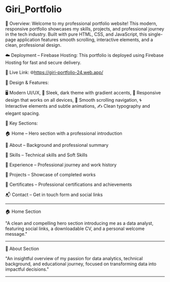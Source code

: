 # Giri_Portfolio


🧭 Overview:
Welcome to my professional portfolio website! This modern, responsive portfolio showcases my skills, projects, and professional journey in the tech industry. 
Built with pure HTML, CSS, and JavaScript, this single-page application features smooth scrolling, interactive elements, and a clean, professional design.


☁️ Deployment – Firebase Hosting:
This portfolio is deployed using Firebase Hosting for fast and secure delivery.


🔗 Live Link:
    🌐https://giri-portfolio-24.web.app/


🎯 Design & Features:

🖥️ Modern UI/UX,
🎨 Sleek, dark theme with gradient accents,
📱 Responsive design that works on all devices,
🧭 Smooth scrolling navigation,
🌀 Interactive elements and subtle animations,
✍️ Clean typography and elegant spacing.

📑 Key Sections:

🏠 Home – Hero section with a professional introduction

👤 About – Background and professional summary

🧠 Skills – Technical skills and Soft Skills 

💼 Experience – Professional journey and work history

🚀 Projects – Showcase of completed works

📜 Certificates – Professional certifications and achievements

📬 Contact – Get in touch form and social links

-----------------------------------------------------------------------------------------------------------------------------------------------------------------
🏠 Home Section

"A clean and compelling hero section introducing me as a data analyst, featuring social links, a downloadable CV, and a personal welcome message."

--------------------------------------------------------------------------------------------------------------------------------------------------------------------

👤 About Section

"An insightful overview of my passion for data analytics, technical background, and educational journey, focused on transforming data into impactful decisions."

-----------------------------------------------------------------------------------------------------------------------------------------------------------------------
